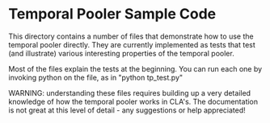 Temporal Pooler Sample Code
=====

This directory contains a number of files that demonstrate how to use the
temporal pooler directly. They are currently implemented as tests that
test (and illustrate) various interesting properties of the temporal pooler.

Most of the files explain the tests at the beginning. You can run each one
by invoking python on the file, as in "python tp_test.py"


WARNING: understanding these files requires building up a very detailed
knowledge of how the temporal pooler works in CLA's. The documentation is not
great at this level of detail - any suggestions or help appreciated!

